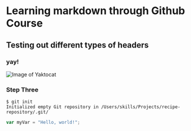 # Learning markdown through Github Course #
## Testing out different types of headers ##
### yay! ###

![Image of Yaktocat](https://octodex.github.com/images/yaktocat.png)

### Step Three ###
```
$ git init
Initialized empty Git repository in /Users/skills/Projects/recipe-repository/.git/
```

``` javascript
var myVar = "Hello, world!";
```
